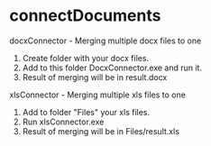 # connectDocuments

docxConnector - Merging multiple docx files to one
1. Create folder with your docx files.
2. Add to this folder DocxConnector.exe and run it.
3. Result of merging will be in result.docx

xlsConnector - Merging multiple xls files to one
1. Add to folder "Files" your xls files.
2. Run xlsConnector.exe
3. Result of merging will be in Files/result.xls
